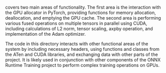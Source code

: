 covers two main areas of functionality. The first area is the interaction with the GPU allocator in PyTorch, providing functions for memory allocation, deallocation, and emptying the GPU cache. The second area is performing various fused operations on multiple tensors in parallel using CUDA, including calculations of L2 norm, tensor scaling, axpby operation, and implementation of the Adam optimizer. 

The code in this directory interacts with other functional areas of the system by including necessary headers, using functions and classes from the ATen and CUDA libraries, and exchanging data with other parts of the project. It is likely used in conjunction with other components of the ONNX Runtime Training project to perform complex training operations on GPUs.